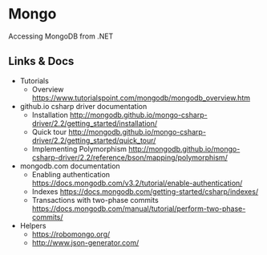 # Mongo
Accessing MongoDB from .NET

## Links & Docs
- Tutorials
  - Overview https://www.tutorialspoint.com/mongodb/mongodb_overview.htm
- github.io csharp driver documentation
  - Installation http://mongodb.github.io/mongo-csharp-driver/2.2/getting_started/installation/
  - Quick tour http://mongodb.github.io/mongo-csharp-driver/2.2/getting_started/quick_tour/
  - Implementing Polymorphism http://mongodb.github.io/mongo-csharp-driver/2.2/reference/bson/mapping/polymorphism/
- mongodb.com documentation
  - Enabling authentication https://docs.mongodb.com/v3.2/tutorial/enable-authentication/
  - Indexes https://docs.mongodb.com/getting-started/csharp/indexes/
  - Transactions with two-phase commits https://docs.mongodb.com/manual/tutorial/perform-two-phase-commits/
- Helpers
  - https://robomongo.org/
  - http://www.json-generator.com/
